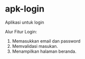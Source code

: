 # apk-login
Aplikasi untuk login

Alur Fitur Login:
1. Memasukkan email dan password
2. Memvalidasi masukan.
3. Menampilkan halaman beranda.
